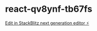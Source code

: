 # react-qv8ynf-tb67fs

[Edit in StackBlitz next generation editor ⚡️](https://stackblitz.com/~/github.com/weifengze/react-qv8ynf-tb67fs)